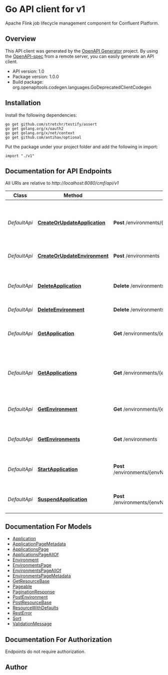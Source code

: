 # Go API client for v1

Apache Flink job lifecycle management component for Confluent Platform.

## Overview
This API client was generated by the [OpenAPI Generator](https://openapi-generator.tech) project.  By using the [OpenAPI-spec](https://www.openapis.org/) from a remote server, you can easily generate an API client.

- API version: 1.0
- Package version: 1.0.0
- Build package: org.openapitools.codegen.languages.GoDeprecatedClientCodegen

## Installation

Install the following dependencies:

```shell
go get github.com/stretchr/testify/assert
go get golang.org/x/oauth2
go get golang.org/x/net/context
go get github.com/antihax/optional
```

Put the package under your project folder and add the following in import:

```golang
import "./v1"
```

## Documentation for API Endpoints

All URIs are relative to *http://localhost:8080/cmf/api/v1*

Class | Method | HTTP request | Description
------------ | ------------- | ------------- | -------------
*DefaultApi* | [**CreateOrUpdateApplication**](docs/DefaultApi.md#createorupdateapplication) | **Post** /environments/{envName}/applications | Creates a new Flink Application or updates an existing one in the given Environment.
*DefaultApi* | [**CreateOrUpdateEnvironment**](docs/DefaultApi.md#createorupdateenvironment) | **Post** /environments | Create or update an Environment
*DefaultApi* | [**DeleteApplication**](docs/DefaultApi.md#deleteapplication) | **Delete** /environments/{envName}/applications/{appName} | Deletes an Application of the given name in the given Environment.
*DefaultApi* | [**DeleteEnvironment**](docs/DefaultApi.md#deleteenvironment) | **Delete** /environments/{envName} | 
*DefaultApi* | [**GetApplication**](docs/DefaultApi.md#getapplication) | **Get** /environments/{envName}/applications/{appName} | Retrieve an Application of the given name in the given Environment.
*DefaultApi* | [**GetApplications**](docs/DefaultApi.md#getapplications) | **Get** /environments/{envName}/applications | Retrieve a paginated list of all applications in the given Environment.
*DefaultApi* | [**GetEnvironment**](docs/DefaultApi.md#getenvironment) | **Get** /environments/{envName} | Get/Describe an environment with the given name.
*DefaultApi* | [**GetEnvironments**](docs/DefaultApi.md#getenvironments) | **Get** /environments | Retrieve a paginated list of all environments.
*DefaultApi* | [**StartApplication**](docs/DefaultApi.md#startapplication) | **Post** /environments/{envName}/applications/{appName}/start | Starts an earlier submitted Flink Application
*DefaultApi* | [**SuspendApplication**](docs/DefaultApi.md#suspendapplication) | **Post** /environments/{envName}/applications/{appName}/suspend | Suspends an earlier started Flink Application


## Documentation For Models

 - [Application](docs/Application.md)
 - [ApplicationPageMetadata](docs/ApplicationPageMetadata.md)
 - [ApplicationsPage](docs/ApplicationsPage.md)
 - [ApplicationsPageAllOf](docs/ApplicationsPageAllOf.md)
 - [Environment](docs/Environment.md)
 - [EnvironmentsPage](docs/EnvironmentsPage.md)
 - [EnvironmentsPageAllOf](docs/EnvironmentsPageAllOf.md)
 - [EnvironmentsPageMetadata](docs/EnvironmentsPageMetadata.md)
 - [GetResourceBase](docs/GetResourceBase.md)
 - [Pageable](docs/Pageable.md)
 - [PaginationResponse](docs/PaginationResponse.md)
 - [PostEnvironment](docs/PostEnvironment.md)
 - [PostResourceBase](docs/PostResourceBase.md)
 - [ResourceWithDefaults](docs/ResourceWithDefaults.md)
 - [RestError](docs/RestError.md)
 - [Sort](docs/Sort.md)
 - [ValidationMessage](docs/ValidationMessage.md)


## Documentation For Authorization

 Endpoints do not require authorization.



## Author



